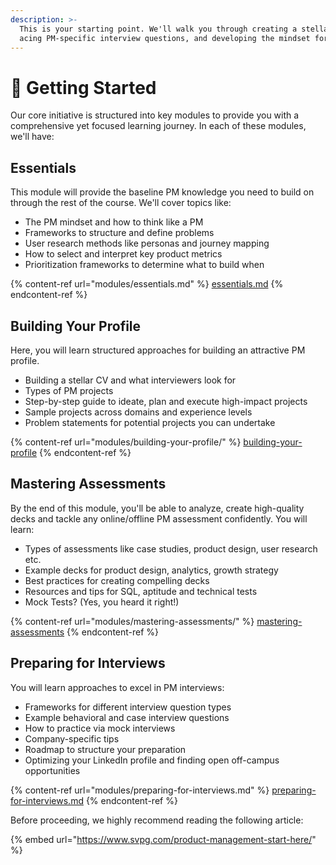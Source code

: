 ```yaml
---
description: >-
  This is your starting point. We'll walk you through creating a stellar resume,
  acing PM-specific interview questions, and developing the mindset for success.
---
```


# 🚀 Getting Started

Our core initiative is structured into key modules to provide you with a comprehensive yet focused learning journey. In each of these modules, we'll have:

## Essentials

This module will provide the baseline PM knowledge you need to build on through the rest of the course.  We'll cover topics like:

* The PM mindset and how to think like a PM
* Frameworks to structure and define problems
* User research methods like personas and journey mapping
* How to select and interpret key product metrics
* Prioritization frameworks to determine what to build when

{% content-ref url="modules/essentials.md" %}
[essentials.md](modules/essentials.md)
{% endcontent-ref %}

## Building Your Profile

Here, you will learn structured approaches for building an attractive PM profile.

* Building a stellar CV and what interviewers look for
* Types of PM projects
* Step-by-step guide to ideate, plan and execute high-impact projects
* Sample projects across domains and experience levels
* Problem statements for potential projects you can undertake

{% content-ref url="modules/building-your-profile/" %}
[building-your-profile](modules/building-your-profile/)
{% endcontent-ref %}

## Mastering Assessments

By the end of this module, you'll be able to analyze, create high-quality decks and tackle any online/offline PM assessment confidently. You will learn:

* Types of assessments like case studies, product design, user research etc.
* Example decks for product design, analytics, growth strategy
* Best practices for creating compelling decks
* Resources and tips for SQL, aptitude and technical tests
* Mock Tests? (Yes, you heard it right!)

{% content-ref url="modules/mastering-assessments/" %}
[mastering-assessments](modules/mastering-assessments/)
{% endcontent-ref %}

## Preparing for Interviews

You will learn approaches to excel in PM interviews:

* Frameworks for different interview question types
* Example behavioral and case interview questions
* How to practice via mock interviews
* Company-specific tips
* Roadmap to structure your preparation
* Optimizing your LinkedIn profile and finding open off-campus opportunities

{% content-ref url="modules/preparing-for-interviews.md" %}
[preparing-for-interviews.md](modules/preparing-for-interviews.md)
{% endcontent-ref %}

Before proceeding, we highly recommend reading the following article:

{% embed url="https://www.svpg.com/product-management-start-here/" %}
